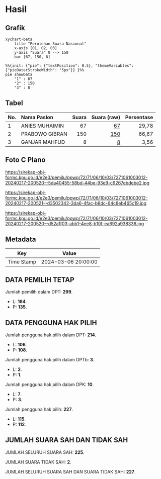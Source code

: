 # Hasil

## Grafik

```mermaid
xychart-beta
    title "Perolehan Suara Nasional"
    x-axis [01, 02, 03]
    y-axis "Suara" 0 --> 150
    bar [67, 150, 8]
```

```mermaid
%%{init: {"pie": {"textPosition": 0.5}, "themeVariables": {"pieOuterStrokeWidth": "5px"}} }%%
pie showData
    "1" : 67
    "2" : 150
    "3" : 8
```

## Tabel

| No. | Nama Paslon    | Suara | Suara (raw) | Persentase |
|:--- |:-------------- | -----:| -----------:| ----------:|
| 1   | ANIES MUHAIMIN | 67    | [67][p-1]   | 29,78      |
| 2   | PRABOWO GIBRAN | 150   | [150][p-2]  | 66,67      |
| 3   | GANJAR MAHFUD  | 8     | [8][p-3]    | 3,56       |


[p-1]: https://github.com/gigit-pemilu/pemilu-2024/blob/main/pilpres/hitung-suara/sub/72-sulawesi-tengah/sub/71-kota-palu/sub/06-tatanga/sub/1003-tawanjuka/sub/012-tps/sub/paslon-1.txt
[p-2]: https://github.com/gigit-pemilu/pemilu-2024/blob/main/pilpres/hitung-suara/sub/72-sulawesi-tengah/sub/71-kota-palu/sub/06-tatanga/sub/1003-tawanjuka/sub/012-tps/sub/paslon-2.txt
[p-3]: https://github.com/gigit-pemilu/pemilu-2024/blob/main/pilpres/hitung-suara/sub/72-sulawesi-tengah/sub/71-kota-palu/sub/06-tatanga/sub/1003-tawanjuka/sub/012-tps/sub/paslon-3.txt

## Foto C Plano

https://sirekap-obj-formc.kpu.go.id/e2e3/pemilu/ppwp/72/71/06/10/03/7271061003012-20240217-200520--5da40455-58bd-44be-93e9-c9267ebdebe2.jpg

https://sirekap-obj-formc.kpu.go.id/e2e3/pemilu/ppwp/72/71/06/10/03/7271061003012-20240217-200521--d3502342-3da6-4fac-b8dc-64c8eb465c19.jpg

https://sirekap-obj-formc.kpu.go.id/e2e3/pemilu/ppwp/72/71/06/10/03/7271061003012-20240217-200520--d52a1f03-abb1-4ee8-b10f-ea692a938336.jpg


## Metadata

| Key        | Value               |
| ---------- | ------------------- |
| Time Stamp | 2024-03-06 20:00:00 |


## DATA PEMILIH TETAP

Jumlah pemilih dalam DPT: **299**.
 * L: **164**.
 * P: **135**.

## DATA PENGGUNA HAK PILIH

Jumlah pengguna hak pilih dalam DPT: **214**.
 * L: **106**.
 * P: **108**.

Jumlah pengguna hak pilih dalam DPTb: **3**.
 * L: **2**.
 * P: **1**.

Jumlah pengguna hak pilih dalam DPK: **10**.
 * L: **7**.
 * P: **3**.

Jumlah pengguna hak pilih: **227**.
 * L: **115**.
 * P: **112**.

## JUMLAH SUARA SAH DAN TIDAK SAH

JUMLAH SELURUH SUARA SAH: **225**.

JUMLAH SUARA TIDAK SAH: **2**.

JUMLAH SELURUH SUARA SAH DAN SUARA TIDAK SAH: **227**.


